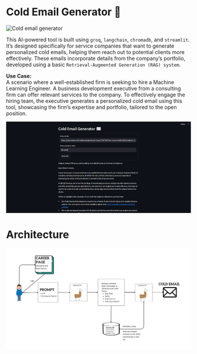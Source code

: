 # Cold Email Generator :email:
![Cold email generator](https://github.com/user-attachments/assets/a7ebd3f1-009e-4b18-b4bc-be0478af1f55)

This AI-powered tool is built using `groq`, `langchain`, `chromadb`, and `streamlit`. It’s designed specifically for service companies that want to generate personalized cold emails, helping them reach out to potential clients more effectively. These emails incorporate details from the company’s portfolio, developed using a basic `Retrieval-Augmented Generation (RAG) system`.

**Use Case:** <br>
A scenario where a well-established firm is seeking to hire a Machine Learning Engineer. A business development executive from a consulting firm can offer relevant services to the company. To effectively engage the hiring team, the executive generates a personalized cold email using this tool, showcasing the firm’s expertise and portfolio, tailored to the open position.

![alt text](image.png)

# Architecture
![alt text](jkfhkfdjh.png)
